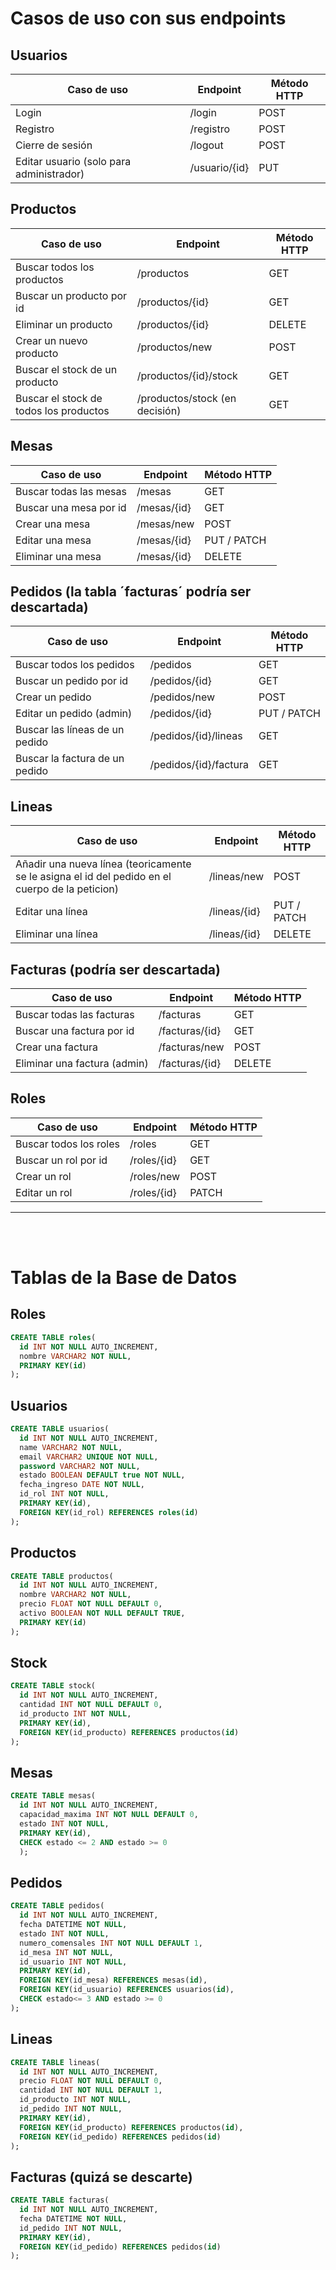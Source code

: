 # Casos de uso con sus endpoints

## Usuarios

| Caso de uso                              | Endpoint     | Método HTTP |
| ---------------------------------------- | ------------ | ----------- |
| Login                                    | /login       | POST        |
| Registro                                 | /registro    | POST        |
| Cierre de sesión                         | /logout      | POST        |
| Editar usuario (solo para administrador) | /usuario/{id}| PUT         |

## Productos

| Caso de uso                           | Endpoint             | Método HTTP |
| ------------------------------------- | -------------------- | ----------- |
| Buscar todos los productos            | /productos           | GET         |
| Buscar un producto por id             | /productos/{id}      | GET         |
| Eliminar un producto                  | /productos/{id}      | DELETE      |
| Crear un nuevo producto               | /productos/new       | POST        |
| Buscar el stock de un producto        | /productos/{id}/stock| GET         |
| Buscar el stock de todos los productos| /productos/stock (en decisión) | GET|

## Mesas

| Caso de uso            | Endpoint   | Método HTTP |
| ---------------------- | ---------- | ----------- |
| Buscar todas las mesas | /mesas     | GET         |
| Buscar una mesa por id | /mesas/{id}| GET         |
| Crear una mesa         | /mesas/new | POST        |
| Editar una mesa        | /mesas/{id}| PUT / PATCH |
| Eliminar una mesa      | /mesas/{id}| DELETE      |

## Pedidos (la  tabla ´facturas´ podría ser descartada)

| Caso de uso                    | Endpoint              | Método HTTP |
| ------------------------------ | --------------------- | ----------- |
| Buscar todos los pedidos       | /pedidos              | GET         |
| Buscar un pedido por id        | /pedidos/{id}         | GET         |
| Crear un pedido                | /pedidos/new          | POST        |
| Editar un pedido (admin)       | /pedidos/{id}         | PUT / PATCH |
| Buscar las líneas de un pedido | /pedidos/{id}/lineas  | GET         |
| Buscar la factura de un pedido | /pedidos/{id}/factura | GET         |

## Lineas

| Caso de uso                    | Endpoint              | Método HTTP |
| ------------------------------ | --------------------- | ----------- |
| Añadir una nueva línea (teoricamente se le asigna el id del pedido en el cuerpo de la peticion)         | /lineas/new | POST |
| Editar una línea | /lineas/{id} | PUT / PATCH |
| Eliminar una línea | /lineas/{id} | DELETE | 

## Facturas (podría ser descartada)

| Caso de uso                    | Endpoint              | Método HTTP |
| ------------------------------ | --------------------- | ----------- |
| Buscar todas las facturas      | /facturas             | GET         |
| Buscar una factura por id      | /facturas/{id}        | GET         |
| Crear una factura              | /facturas/new         | POST        |
| Eliminar una factura (admin)   | /facturas/{id}        | DELETE      |

## Roles

| Caso de uso            | Endpoint   | Método HTTP |
| ---------------------- | ---------- | ----------- |
| Buscar todos los roles | /roles     | GET         |
| Buscar un rol por id   | /roles/{id}| GET         |
| Crear un rol           | /roles/new | POST        |
| Editar un rol          | /roles/{id}| PATCH       |

---------------------
<br><br>

# Tablas de la Base de Datos

## Roles

```sql
CREATE TABLE roles(
  id INT NOT NULL AUTO_INCREMENT,
  nombre VARCHAR2 NOT NULL,
  PRIMARY KEY(id)
);
```

## Usuarios

```sql
CREATE TABLE usuarios(
  id INT NOT NULL AUTO_INCREMENT,
  name VARCHAR2 NOT NULL,
  email VARCHAR2 UNIQUE NOT NULL,
  password VARCHAR2 NOT NULL,
  estado BOOLEAN DEFAULT true NOT NULL,
  fecha_ingreso DATE NOT NULL,
  id_rol INT NOT NULL,
  PRIMARY KEY(id),
  FOREIGN KEY(id_rol) REFERENCES roles(id)
);
```

## Productos

```sql
CREATE TABLE productos(
  id INT NOT NULL AUTO_INCREMENT,
  nombre VARCHAR2 NOT NULL,
  precio FLOAT NOT NULL DEFAULT 0,
  activo BOOLEAN NOT NULL DEFAULT TRUE,
  PRIMARY KEY(id)
);
```

## Stock

```sql
CREATE TABLE stock(
  id INT NOT NULL AUTO_INCREMENT,
  cantidad INT NOT NULL DEFAULT 0,
  id_producto INT NOT NULL,
  PRIMARY KEY(id),
  FOREIGN KEY(id_producto) REFERENCES productos(id)
);
```

## Mesas

```sql
CREATE TABLE mesas(
  id INT NOT NULL AUTO_INCREMENT,
  capacidad_maxima INT NOT NULL DEFAULT 0,
  estado INT NOT NULL,
  PRIMARY KEY(id),
  CHECK estado <= 2 AND estado >= 0
  );
```

## Pedidos

```sql
CREATE TABLE pedidos(
  id INT NOT NULL AUTO_INCREMENT,
  fecha DATETIME NOT NULL,
  estado INT NOT NULL,
  numero_comensales INT NOT NULL DEFAULT 1,
  id_mesa INT NOT NULL,
  id_usuario INT NOT NULL,
  PRIMARY KEY(id),
  FOREIGN KEY(id_mesa) REFERENCES mesas(id),
  FOREIGN KEY(id_usuario) REFERENCES usuarios(id),
  CHECK estado<= 3 AND estado >= 0
); 
```

## Lineas

```sql
CREATE TABLE lineas(
  id INT NOT NULL AUTO_INCREMENT,
  precio FLOAT NOT NULL DEFAULT 0,
  cantidad INT NOT NULL DEFAULT 1,
  id_producto INT NOT NULL,
  id_pedido INT NOT NULL,
  PRIMARY KEY(id),
  FOREIGN KEY(id_producto) REFERENCES productos(id),
  FOREIGN KEY(id_pedido) REFERENCES pedidos(id)
);
```

## Facturas (quizá se descarte)

```sql
CREATE TABLE facturas(
  id INT NOT NULL AUTO_INCREMENT,
  fecha DATETIME NOT NULL,
  id_pedido INT NOT NULL,
  PRIMARY KEY(id),
  FOREIGN KEY(id_pedido) REFERENCES pedidos(id)
);
```
